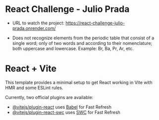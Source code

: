 # React Challenge - Julio Prada

- URL to watch the project:
  https://react-challenge-julio-prada.onrender.com/

- Does not recognize elements from the periodic table that consist of a single word; only of two words and according to their nomenclature; both uppercase and lowercase.
  Example: Br, Ba, Pr, Ar, etc.

# React + Vite

This template provides a minimal setup to get React working in Vite with HMR and some ESLint rules.

Currently, two official plugins are available:

- [@vitejs/plugin-react](https://github.com/vitejs/vite-plugin-react/blob/main/packages/plugin-react/README.md) uses [Babel](https://babeljs.io/) for Fast Refresh
- [@vitejs/plugin-react-swc](https://github.com/vitejs/vite-plugin-react-swc) uses [SWC](https://swc.rs/) for Fast Refresh
